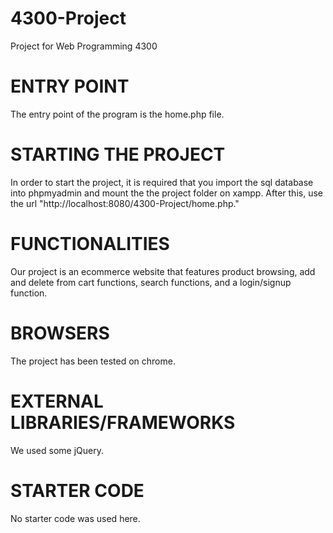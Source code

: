 # 4300-Project
Project for Web Programming 4300

# ENTRY POINT
The entry point of the program is the home.php file. 

# STARTING THE PROJECT
In order to start the project, it is required that you import the sql database into phpmyadmin and mount the the project folder on xampp. After this, use the url "http://localhost:8080/4300-Project/home.php." 

# FUNCTIONALITIES
Our project is an ecommerce website that features product browsing, add and delete from cart functions, search functions, and a login/signup function. 

# BROWSERS 
The project has been tested on chrome.

# EXTERNAL LIBRARIES/FRAMEWORKS 
We used some jQuery.

# STARTER CODE
No starter code was used here.
